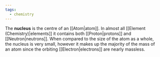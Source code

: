 ```yaml
---
tags:
  - chemistry
---
```

The **nucleus** is the centre of an [[Atom|atom]]. In almost all [[Element (Chemistry)|elements]] it contains both [[Proton|protons]] and [[Neutron|neutrons]]. When compared to the size of the atom as a whole, the nucleus is very small, however it makes up the majority of the mass of an atom since the orbiting [[Electron|electrons]] are nearly massless.